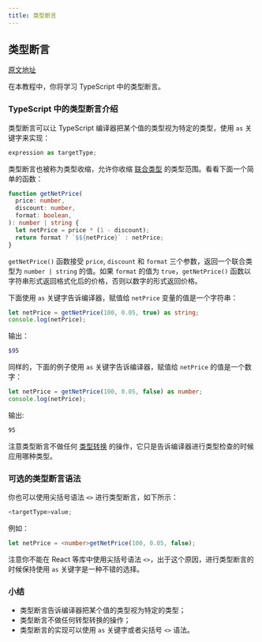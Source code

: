 ```yaml
---
title: 类型断言
---
```


## 类型断言

[原文地址](https://www.typescripttutorial.net/typescript-tutorial/type-assertions/)

在本教程中，你将学习 TypeScript 中的类型断言。

### TypeScript 中的类型断言介绍

类型断言可以让 TypeScript 编译器把某个值的类型视为特定的类型，使用 `as` 关键字来实现：

```ts
expression as targetType;
```

类型断言也被称为类型收缩，允许你收缩 [联合类型](/2-basic-types/12-union-type/) 的类型范围。看看下面一个简单的函数：

```ts
function getNetPrice(
  price: number,
  discount: number,
  format: boolean,
): number | string {
  let netPrice = price * (1 - discount);
  return format ? `$${netPrice}` : netPrice;
}
```

`getNetPrice()` 函数接受 `price`, `discount` 和 `format` 三个参数，返回一个联合类型为 `number | string` 的值。如果 `format` 的值为 `true`，`getNetPrice()` 函数以字符串形式返回格式化后的价格，否则以数字的形式返回价格。

下面使用 `as` 关键字告诉编译器，赋值给 `netPrice` 变量的值是一个字符串：

```ts
let netPrice = getNetPrice(100, 0.05, true) as string;
console.log(netPrice);
```

输出：

```sh
$95
```

同样的，下面的例子使用 `as` 关键字告诉编译器，赋值给 `netPrice` 的值是一个数字：

```ts
let netPrice = getNetPrice(100, 0.05, false) as number;
console.log(netPrice);
```

输出:

```sh
95
```

注意类型断言不做任何 [类型转换](/7-advanced-types/3-casting/) 的操作，它只是告诉编译器进行类型检查的时候应用哪种类型。

### 可选的类型断言语法

你也可以使用尖括号语法 `<>` 进行类型断言，如下所示：

```ts
<targetType>value;
```

例如：

```ts
let netPrice = <number>getNetPrice(100, 0.05, false);
```

注意你不能在 React 等库中使用尖括号语法 `<>`，出于这个原因，进行类型断言的时候保持使用 `as` 关键字是一种不错的选择。

### 小结

- 类型断言告诉编译器把某个值的类型视为特定的类型；
- 类型断言不做任何转型转换的操作；
- 类型断言的实现可以使用 `as` 关键字或者尖括号 `<>` 语法。
